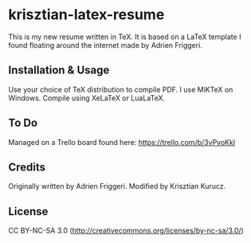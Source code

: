 # krisztian-latex-resume
This is my new resume written in TeX. It is based on a LaTeX template I found floating around the internet made by Adrien Friggeri.
## Installation & Usage
Use your choice of TeX distribution to compile PDF. I use MiKTeX on Windows. Compile using XeLaTeX or LuaLaTeX.
## To Do
Managed on a Trello board found here: https://trello.com/b/3vPvoKkl
## Credits
Originally written by Adrien Friggeri.
Modified by Krisztian Kurucz.
## License
CC BY-NC-SA 3.0 (http://creativecommons.org/licenses/by-nc-sa/3.0/)
